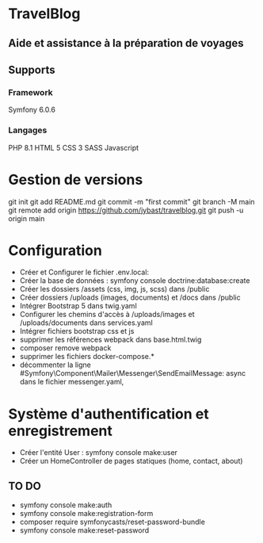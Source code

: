 # TravelBlog
## Aide et assistance à la préparation de voyages

## Supports
### Framework
Symfony 6.0.6

### Langages
PHP 8.1
HTML 5
CSS 3
SASS
Javascript

## 
# Gestion de versions
git init
git add README.md
git commit -m "first commit"
git branch -M main
git remote add origin https://github.com/jybast/travelblog.git
git push -u origin main
# Configuration
* Créer et Configurer le fichier .env.local:
* Créer la base de données : symfony console doctrine:database:create
* Créer les dossiers /assets (css, img, js, scss) dans /public
* Créer dossiers /uploads (images, documents) et /docs dans /public
* Intégrer Bootstrap 5 dans twig.yaml
* Configurer les chemins d'accès à /uploads/images et /uploads/documents dans services.yaml
* Intégrer fichiers bootstrap css et js
* supprimer les références webpack dans base.html.twig
* composer remove webpack
* supprimer les fichiers docker-compose.*
* décommenter la ligne #Symfony\Component\Mailer\Messenger\SendEmailMessage: async dans le fichier messenger.yaml,
# Système d'authentification et enregistrement
* Créer l'entité User : symfony console make:user
* Créer un HomeController de pages statiques (home, contact, about)

## TO DO
* symfony console make:auth
* symfony console make:registration-form
* composer require symfonycasts/reset-password-bundle
* symfony console make:reset-password